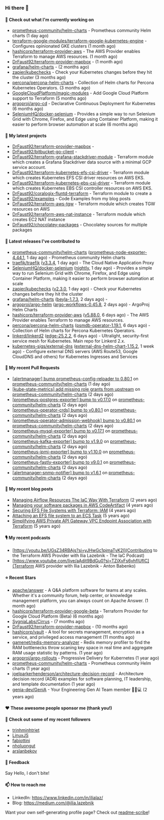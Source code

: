 ### Hi there 👋

#### 👷 Check out what I'm currently working on

- [prometheus-community/helm-charts](https://github.com/prometheus-community/helm-charts) - Prometheus community Helm charts (1 day ago)
- [terraform-google-modules/terraform-google-kubernetes-engine](https://github.com/terraform-google-modules/terraform-google-kubernetes-engine) - Configures opinionated GKE clusters (1 month ago)
- [hashicorp/terraform-provider-aws](https://github.com/hashicorp/terraform-provider-aws) - The AWS Provider enables Terraform to manage AWS resources. (1 month ago)
- [DrFaust92/terraform-provider-mapbox](https://github.com/DrFaust92/terraform-provider-mapbox) -  (1 month ago)
- [grafana/helm-charts](https://github.com/grafana/helm-charts) -  (2 months ago)
- [zapier/kubechecks](https://github.com/zapier/kubechecks) - Check your Kubernetes changes before they hit the cluster (3 months ago)
- [percona/percona-helm-charts](https://github.com/percona/percona-helm-charts) - Collection of Helm charts for Percona Kubernetes Operators. (3 months ago)
- [GoogleCloudPlatform/magic-modules](https://github.com/GoogleCloudPlatform/magic-modules) - Add Google Cloud Platform support to Terraform (5 months ago)
- [argoproj/argo-cd](https://github.com/argoproj/argo-cd) - Declarative Continuous Deployment for Kubernetes (6 months ago)
- [SeleniumHQ/docker-selenium](https://github.com/SeleniumHQ/docker-selenium) - Provides a simple way to run Selenium Grid with Chrome, Firefox, and Edge using Container Platform, making it easier to perform browser automation at scale (6 months ago)

#### 🌱 My latest projects

- [DrFaust92/terraform-provider-mapbox](https://github.com/DrFaust92/terraform-provider-mapbox) - 
- [DrFaust92/bitbucket-go-client](https://github.com/DrFaust92/bitbucket-go-client) - 
- [DrFaust92/terraform-grafana-stackdriver-module](https://github.com/DrFaust92/terraform-grafana-stackdriver-module) - Terraform module which creates a Grafana Stackdriver data source with a minimal GCP service account.
- [DrFaust92/terraform-kubernetes-efs-csi-driver](https://github.com/DrFaust92/terraform-kubernetes-efs-csi-driver) - Terraform module which creates Kubernetes EFS CSI driver resources on AWS EKS.
- [DrFaust92/terraform-kubernetes-ebs-csi-driver](https://github.com/DrFaust92/terraform-kubernetes-ebs-csi-driver) - Terraform module which creates Kubernetes EBS CSI controller resources on AWS EKS.
- [DrFaust92/coralogix-fluntd-terraform](https://github.com/DrFaust92/coralogix-fluntd-terraform) - Terraform module to create a 
- [DrFaust92/examples](https://github.com/DrFaust92/examples) - Code Examples from my blog posts
- [DrFaust92/terraform-aws-tgw](https://github.com/DrFaust92/terraform-aws-tgw) - Terraform module which creates TGW resources on AWS
- [DrFaust92/terraform-aws-nat-instance](https://github.com/DrFaust92/terraform-aws-nat-instance) - Terraform module which creates EC2 NAT instance
- [DrFaust92/chocolatey-packages](https://github.com/DrFaust92/chocolatey-packages) - Chocolatey sources for multiple packages

#### 🔭 Latest releases I've contributed to

- [prometheus-community/helm-charts](https://github.com/prometheus-community/helm-charts) ([prometheus-node-exporter-4.44.1](https://github.com/prometheus-community/helm-charts/releases/tag/prometheus-node-exporter-4.44.1), 1 day ago) - Prometheus community Helm charts
- [traefik/traefik](https://github.com/traefik/traefik) ([v3.3.4](https://github.com/traefik/traefik/releases/tag/v3.3.4), 1 day ago) - The Cloud Native Application Proxy
- [SeleniumHQ/docker-selenium](https://github.com/SeleniumHQ/docker-selenium) ([nightly](https://github.com/SeleniumHQ/docker-selenium/releases/tag/nightly), 1 day ago) - Provides a simple way to run Selenium Grid with Chrome, Firefox, and Edge using Container Platform, making it easier to perform browser automation at scale
- [zapier/kubechecks](https://github.com/zapier/kubechecks) ([v2.3.0](https://github.com/zapier/kubechecks/releases/tag/v2.3.0), 1 day ago) - Check your Kubernetes changes before they hit the cluster
- [grafana/helm-charts](https://github.com/grafana/helm-charts) ([beyla-1.7.3](https://github.com/grafana/helm-charts/releases/tag/beyla-1.7.3), 2 days ago) - 
- [argoproj/argo-helm](https://github.com/argoproj/argo-helm) ([argo-workflows-0.45.8](https://github.com/argoproj/argo-helm/releases/tag/argo-workflows-0.45.8), 2 days ago) - ArgoProj Helm Charts
- [hashicorp/terraform-provider-aws](https://github.com/hashicorp/terraform-provider-aws) ([v5.88.0](https://github.com/hashicorp/terraform-provider-aws/releases/tag/v5.88.0), 6 days ago) - The AWS Provider enables Terraform to manage AWS resources.
- [percona/percona-helm-charts](https://github.com/percona/percona-helm-charts) ([psmdb-operator-1.19.1](https://github.com/percona/percona-helm-charts/releases/tag/psmdb-operator-1.19.1), 6 days ago) - Collection of Helm charts for Percona Kubernetes Operators.
- [linkerd/linkerd2](https://github.com/linkerd/linkerd2) ([edge-25.2.2](https://github.com/linkerd/linkerd2/releases/tag/edge-25.2.2), 6 days ago) - Ultralight, security-first service mesh for Kubernetes. Main repo for Linkerd 2.x.
- [kubernetes-sigs/external-dns](https://github.com/kubernetes-sigs/external-dns) ([external-dns-helm-chart-1.15.2](https://github.com/kubernetes-sigs/external-dns/releases/tag/external-dns-helm-chart-1.15.2), 1 week ago) - Configure external DNS servers (AWS Route53, Google CloudDNS and others) for Kubernetes Ingresses and Services

#### 🔨 My recent Pull Requests

- [[alertmanager] bump prometheus-config-reloader to 0.80.1](https://github.com/prometheus-community/helm-charts/pull/5369) on [prometheus-community/helm-charts](https://github.com/prometheus-community/helm-charts) (1 day ago)
- [[kube-state-metrics] add missing role grants from upstream](https://github.com/prometheus-community/helm-charts/pull/5357) on [prometheus-community/helm-charts](https://github.com/prometheus-community/helm-charts) (2 days ago)
- [[prometheus-postgres-exporter] bump to v0.17.0](https://github.com/prometheus-community/helm-charts/pull/5356) on [prometheus-community/helm-charts](https://github.com/prometheus-community/helm-charts) (2 days ago)
- [[prometheus-operator-crds] bump to v0.80.1](https://github.com/prometheus-community/helm-charts/pull/5355) on [prometheus-community/helm-charts](https://github.com/prometheus-community/helm-charts) (2 days ago)
- [[prometheus-operator-admission-webhook] bump to v0.80.1](https://github.com/prometheus-community/helm-charts/pull/5354) on [prometheus-community/helm-charts](https://github.com/prometheus-community/helm-charts) (2 days ago)
- [[prometheus-mysql-exporter] bump to v0.17.1](https://github.com/prometheus-community/helm-charts/pull/5353) on [prometheus-community/helm-charts](https://github.com/prometheus-community/helm-charts) (2 days ago)
- [[prometheus-kafka-exporter] bump to v1.9.0](https://github.com/prometheus-community/helm-charts/pull/5352) on [prometheus-community/helm-charts](https://github.com/prometheus-community/helm-charts) (2 days ago)
- [[prometheus-ipmi-exporter] bump to v1.10.0](https://github.com/prometheus-community/helm-charts/pull/5351) on [prometheus-community/helm-charts](https://github.com/prometheus-community/helm-charts) (2 days ago)
- [[prometheus-fastly-exporter] bump to v9.0.1](https://github.com/prometheus-community/helm-charts/pull/5350) on [prometheus-community/helm-charts](https://github.com/prometheus-community/helm-charts) (2 days ago)
- [[alertmanager-snmp-notifier] bump to v1.6.1](https://github.com/prometheus-community/helm-charts/pull/5349) on [prometheus-community/helm-charts](https://github.com/prometheus-community/helm-charts) (2 days ago)

#### 📜 My recent blog posts

- [Managing Airflow Resources The IaC Way With Terraform](https://engineering.placer.ai/managing-airflow-resources-the-iac-way-with-terraform-ea5b8db573ad?source=rss-cac402f06fa8------2) (2 years ago)
- [Managing your software packages in AWS CodeArtifact](https://medium.com/@ilia.lazebnik/managing-your-software-packages-in-aws-codeartifact-12d00053e243?source=rss-cac402f06fa8------2) (4 years ago)
- [Securing EFS File Systems with Terraform: IAM](https://medium.com/@ilia.lazebnik/securing-efs-file-systems-with-terraform-iam-d2a066c198ab?source=rss-cac402f06fa8------2) (4 years ago)
- [Attaching an EFS file system to an ECS Task](https://medium.com/@ilia.lazebnik/attaching-an-efs-file-system-to-an-ecs-task-7bd15b76a6ef?source=rss-cac402f06fa8------2) (5 years ago)
- [Simplifying AWS Private API Gateway VPC Endpoint Association with Terraform](https://medium.com/@ilia.lazebnik/simplifying-aws-private-api-gateway-vpc-endpoint-association-with-terraform-b379a247afbf?source=rss-cac402f06fa8------2) (5 years ago)

#### 🎙️ My recent podcasts
- [https://youtu.be/UGsZ34RBAjs?si=yJHwGc1pjmaTyK2l](Contributing to the Terraform AWS Provider with Ilia Lazebnik - The IaC Podcast)
- [https://www.youtube.com/live/aAdit9BdGu0?si=TZiXvFs6vhfIUfIC](Terraform AWS provider with Ilia Lazebnik - Anton Babenko)

#### ⭐ Recent Stars

- [apache/answer](https://github.com/apache/answer) - A Q&amp;A platform software for teams at any scales. Whether it&#39;s a community forum, help center, or knowledge management platform, you can always count on Apache Answer. (1 month ago)
- [hashicorp/terraform-provider-google-beta](https://github.com/hashicorp/terraform-provider-google-beta) - Terraform Provider for Google Cloud Platform (Beta) (6 months ago)
- [SygniaLabs/Cirrus](https://github.com/SygniaLabs/Cirrus) -  (7 months ago)
- [DrFaust92/terraform-provider-mapbox](https://github.com/DrFaust92/terraform-provider-mapbox) -  (10 months ago)
- [hashicorp/vault](https://github.com/hashicorp/vault) - A tool for secrets management, encryption as a service, and privileged access management (11 months ago)
- [gamenet/redis-memory-analyzer](https://github.com/gamenet/redis-memory-analyzer) - Redis memory profiler to find the RAM bottlenecks throw scaning key space in real time and aggregate RAM usage statistic by patterns. (1 year ago)
- [argoproj/argo-rollouts](https://github.com/argoproj/argo-rollouts) - Progressive Delivery for Kubernetes (1 year ago)
- [prometheus-community/helm-charts](https://github.com/prometheus-community/helm-charts) - Prometheus community Helm charts (1 year ago)
- [joelparkerhenderson/architecture-decision-record](https://github.com/joelparkerhenderson/architecture-decision-record) - Architecture decision record (ADR) examples for software planning, IT leadership, and template documentation (1 year ago)
- [genia-dev/GeniA](https://github.com/genia-dev/GeniA) - Your Engineering Gen AI Team member 🧬🤖💻 (2 years ago)

#### ❤️ These awesome people sponsor me (thank you!)


#### 👯 Check out some of my recent followers

- [trinhminhtriet](https://github.com/trinhminhtriet)
- [LinuxJS](https://github.com/LinuxJS)
- [fabiottini](https://github.com/fabiottini)
- [nholuongut](https://github.com/nholuongut)
- [arslanbekov](https://github.com/arslanbekov)

#### 💬 Feedback

Say Hello, I don't bite!

#### 📫 How to reach me

- LinkedIn: https://www.linkedin.com/in/ilialaz/
- Blog: https://medium.com/@ilia.lazebnik

Want your own self-generating profile page? Check out [readme-scribe](https://github.com/muesli/readme-scribe)!


